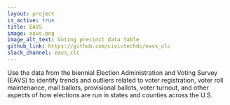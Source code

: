 ```yaml
---
layout: project
is_active: true
title: EAVS
image: eavs.png
image_alt_text: Voting precinct data table
github_link: https://github.com/civictechdc/eavs_clc
slack_channel: eavs_clc
---
```


Use the data from the biennial Election Administration and Voting Survey
(EAVS) to identify trends and outliers related to voter registration, voter roll
maintenance, mail ballots, provisional ballots, voter turnout, and other
aspects of how elections are run in states and counties across the U.S.
